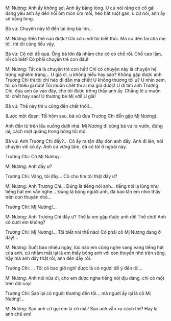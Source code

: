Mị Nương: Anh ấy không sợ. Anh ấy bằng lòng. U cứ nói rằng có cô gái đang yêu anh ấy đến nỗi ốm mòn ốm mỏi, heo hắt ruột gan, u cứ nói, anh ấy sẽ bằng lòng.

Bà vú: Chuyện này lỡ đến tai ông bà lớn...

Mị Nương: Đến thế nào được! Chỉ có u với tôi biết thôi. Mà có đến tai cha mẹ tôi, thì tôi cũng liều vậy.

Bà vú: Cô nói dễ quá. Ông bà lớn đã nhắm cho cô có chỗ rồi. Chỗ cao lắm, rồi cô biết! Có phải chuyện trẻ con đâu!

Mị Nương: Tất cả là chuyện trẻ con hết! Chỉ có chuyện này là chuyện hệ trọng nghiêm trang... U già ơi, u không hiểu hay sao? Không gặp được anh Trương Chi thì tôi chỉ héo đi dần mà chết! U không thương tôi ư? U nhìn xem, tôi có thiếu gì nữa! Tôi muốn chết thì ai mà giữ được! U đi tìm anh Trương Chi, đưa anh ấy vào đây, cho tôi được trông thấy anh ấy. Chẳng lẽ u muốn tôi chết hay sao! U thương bé Mị với! U già!

Bà vú: Thế này thì u cũng đến chết thôi!...

(Lược một đoạn: Tối hôm sau, bà vú đưa Trương Chi đến gặp Mị Nương).

Anh đến từ trên lầu xuống dưới nhà. Mị Nương đi cùng bà vú ra vườn, đứng lại, cách một quãng trong bóng tối mờ.

Bà vú: Anh Trương Chi đấy?... Cô ấy ra tận đây đón anh đấy. Anh đi lên, nói chuyện với cô ấy. Anh cứ vững tâm, đã có tôi ở ngoài này.

Trương Chi: Cô Mị Nương...

Mị Nương: Anh đấy ư?

Trương Chi: Vâng, tôi đây... Cô cho tìm tôi thật đấy ư?

Mị Nương: Anh Trương Chi... Đúng là tiếng nói anh... tiếng nói lạ lùng như tiếng hát em vẫn nghe... Đúng là bóng người anh, đã bao lần em nhìn thấy trên con thuyền nhỏ...

Trương Chi: Mị Nương!...

Mị Nương: Anh Trương Chi đấy ư? Thế là em gặp được anh rồi! Thế chứ! Anh có cười em không?

Trương Chi: Mị Nương!... Tôi biết nói thế nào! Có phải cô Mị Nương đang ở đây!...

Mị Nương: Suốt bao nhiêu ngày, lúc nào em cũng nghe vang vang tiếng hát của anh, cứ nhắm mắt lại là em thấy bóng anh với con thuyền nhỏ trên sông. Vậy mà anh đây thật rồi, anh đến đây rồi.

Trương Chi: ... Tôi có bao giờ nghĩ được là có người để ý đến tôi...

Mị Nương: Anh nói nữa đi, cho em được nghe tiếng nói dịu dàng, chỉ có một trên đời này!

Trương Chi: Sao lại có người thương đến tôi... mà người ấy lại là cô Mị Nương!...

Mị Nương: Sao anh cứ gọi em là cô mãi! Sao anh vẫn xa cách thế! Hay là anh chê em!